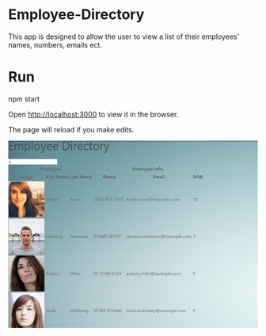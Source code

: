 # Employee-Directory
This app is designed to allow the user to view a list of their employees' names, numbers, emails ect.

# Run
npm start

Open [http://localhost:3000](http://localhost:3000) to view it in the browser.

The page will reload if you make edits.<br />

![Image](Screenshot.png)